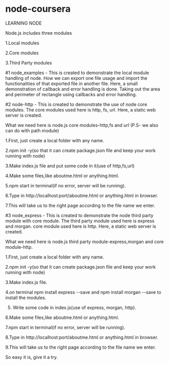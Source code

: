 # node-coursera
LEARNING NODE

Node.js includes three modules

1.Local modules

2.Core modules

3.Third Party modules


#1 node_examples - This is created to demonstrate the local module handling of node. How we can export one file usage and import the 
                   functionalities of that exported file in another file.
                   Here, a small demonstration of callback and error handling is done. Taking out the area and perimeter of rectangle
                   using callbacks and error handling.
                   
#2 node-http - This is created to demonstrate the use of node core modules. The core modules used here is http, fs, url.
              Here, a static web server is created.
              
What we need here is node.js core modules-http,fs and url
(P.S- we also can do with path module)

1.First, just create a local folder with any name.

2.npm init -y(so that it can create package.json file and keep your work running with node)

3.Make index.js file and put some code in it(use of http,fs,url)

4.Make some files,like aboutme.html or anything.html.

5.npm start in terminal(if no error, server will be running).

6.Type in http://localhost:port/aboutme.html or anything.html in browser.

7.This will take us to the right page according to the file name we enter.

#3 node_express - This is created to demonstrate the node third party module with core module. The third party module used here is express     
                  and morgan. core module used here is http. 
                  Here, a static web server is created.

What we need here is node.js third party module-express,morgan and core module-http.

1.First, just create a local folder with any name.

2.npm init -y(so that it can create package.json file and keep your work running with node)

3.Make index.js file.

4.on terminal npm install express --save and npm install morgan --save to install the modules.

5. Write some code in index.js(use of express, morgan, http).

6.Make some files,like aboutme.html or anything.html.

7.npm start in terminal(if no error, server will be running).

8.Type in http://localhost:port/aboutme.html or anything.html in browser.

9.This will take us to the right page according to the file name we enter. 

So easy it is, give it a try.


